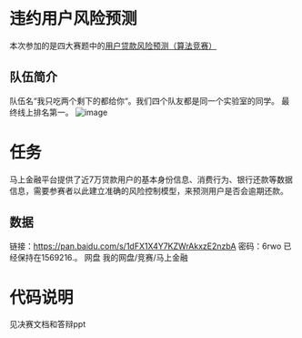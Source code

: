 # 违约用户风险预测

本次参加的是四大赛题中的[用户贷款风险预测（算法竞赛）](https://aichallenge.msxf.com/#/subject/D/info)


## **队伍简介** ##
队伍名“我只吃两个剩下的都给你“。我们四个队友都是同一个实验室的同学。 最终线上排名第一。
![image](https://github.com/chenkkkk/User-loan-risk-prediction/blob/master/%E6%9C%80%E7%BB%88%E6%88%90%E7%BB%A9%E6%88%AA%E5%9B%BE.png)
# 任务
马上金融平台提供了近7万贷款用户的基本身份信息、消费行为、银行还款等数据信息，需要参赛者以此建立准确的风险控制模型，来预测用户是否会逾期还款。

## **数据** ##
链接：https://pan.baidu.com/s/1dFX1X4Y7KZWrAkxzE2nzbA 密码：6rwo
已经保持在1569216.。 网盘       我的网盘/竞赛/马上金融

# 代码说明
见决赛文档和答辩ppt
